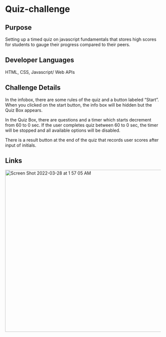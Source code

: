# Quiz-challenge

## Purpose

Setting up a timed quiz on javascript fundamentals that stores high scores for students to gauge their progress compared to their peers.

## Developer Languages

HTML, CSS, Javascript/ Web APIs

## Challenge Details

In the infobox, there are some rules of the quiz and a button labeled “Start”. When you clicked on the start button, the info box will be hidden but the Quiz Box appears.

In the Quiz Box, there are questions and a timer which starts decrement from 60 to 0 sec. If the user completes quiz between 60 to 0 sec, the timer will be stopped and all available options will be disabled.

There is a result button at the end of the quiz that records user scores after input of initials.

## Links



<img width="523" alt="Screen Shot 2022-03-28 at 1 57 05 AM" src="https://user-images.githubusercontent.com/94888460/160337159-1ffe7493-974d-4901-bc40-2f93f5259d34.png">
